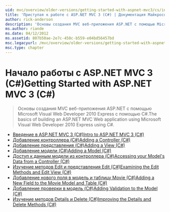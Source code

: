 ```yaml
---
uid: mvc/overview/older-versions/getting-started-with-aspnet-mvc3/cs/index
title: 'Приступая к работе с ASP.NET MVC 3 (C#) | Документация Майкрософт'
author: rick-anderson
description: 'Основы создания MVC веб-приложения ASP.NET с помощью Microsoft Visual Web Developer 2010 Express с помощью C#.'
ms.author: riande
ms.date: 04/12/2012
ms.assetid: 807b50ae-2e7c-450c-b559-e04bd56457bd
msc.legacyurl: /mvc/overview/older-versions/getting-started-with-aspnet-mvc3/cs
msc.type: chapter
---
```

<a name="getting-started-with-aspnet-mvc-3-c"></a><span data-ttu-id="5778e-103">Начало работы с ASP.NET MVC 3 (C#)</span><span class="sxs-lookup"><span data-stu-id="5778e-103">Getting Started with ASP.NET MVC 3 (C#)</span></span>
====================
> <span data-ttu-id="5778e-104">Основы создания MVC веб-приложения ASP.NET с помощью Microsoft Visual Web Developer 2010 Express с помощью C#.</span><span class="sxs-lookup"><span data-stu-id="5778e-104">The basics of building an ASP.NET MVC Web application using Microsoft Visual Web Developer 2010 Express using C#.</span></span>


- [<span data-ttu-id="5778e-105">Введение в ASP.NET MVC 3 (C#)</span><span class="sxs-lookup"><span data-stu-id="5778e-105">Intro to ASP.NET MVC 3 (C#)</span></span>](intro-to-aspnet-mvc-3.md)
- [<span data-ttu-id="5778e-106">Добавление контроллера (C#)</span><span class="sxs-lookup"><span data-stu-id="5778e-106">Adding a Controller (C#)</span></span>](adding-a-controller.md)
- [<span data-ttu-id="5778e-107">Добавление представления (C#)</span><span class="sxs-lookup"><span data-stu-id="5778e-107">Adding a View (C#)</span></span>](adding-a-view.md)
- [<span data-ttu-id="5778e-108">Добавление модели (C#)</span><span class="sxs-lookup"><span data-stu-id="5778e-108">Adding a Model (C#)</span></span>](adding-a-model.md)
- [<span data-ttu-id="5778e-109">Доступ к данным модели из контроллера (C#)</span><span class="sxs-lookup"><span data-stu-id="5778e-109">Accessing your Model's Data from a Controller (C#)</span></span>](accessing-your-models-data-from-a-controller.md)
- [<span data-ttu-id="5778e-110">Изучение методов Edit и представления Edit (C#)</span><span class="sxs-lookup"><span data-stu-id="5778e-110">Examining the Edit Methods and Edit View (C#)</span></span>](examining-the-edit-methods-and-edit-view.md)
- [<span data-ttu-id="5778e-111">Добавление нового поля в модель и таблицу Movie (C#)</span><span class="sxs-lookup"><span data-stu-id="5778e-111">Adding a New Field to the Movie Model and Table (C#)</span></span>](adding-a-new-field.md)
- [<span data-ttu-id="5778e-112">Добавление проверки в модель (C#)</span><span class="sxs-lookup"><span data-stu-id="5778e-112">Adding Validation to the Model (C#)</span></span>](adding-validation-to-the-model.md)
- [<span data-ttu-id="5778e-113">Изучение методов Details и Delete (C#)</span><span class="sxs-lookup"><span data-stu-id="5778e-113">Improving the Details and Delete Methods (C#)</span></span>](improving-the-details-and-delete-methods.md)
